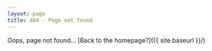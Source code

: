 ```yaml
---
layout: page
title: 404 - Page not found
---
```


Oops, page not found... [Back to the homepage?]({{ site.baseurl }}/)

